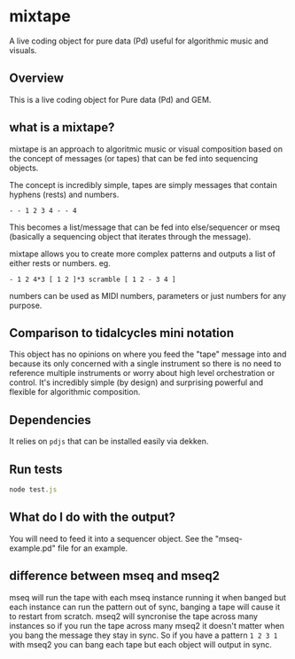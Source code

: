 # mixtape

A live coding object for pure data (Pd) useful for algorithmic music and visuals.

## Overview

This is a live coding object for Pure data (Pd) and GEM.

## what is a mixtape?

mixtape is an approach to algoritmic music or visual composition based on the concept of messages (or tapes) that can be fed into sequencing objects.

The concept is incredibly simple, tapes are simply messages that contain hyphens (rests) and numbers. 

```
- - 1 2 3 4 - - 4
```

This becomes a list/message that can be fed into else/sequencer or mseq (basically a sequencing object that iterates through the message).

mixtape allows you to create more complex patterns and outputs a list of either rests or numbers. eg.

```
- 1 2 4*3 [ 1 2 ]*3 scramble [ 1 2 - 3 4 ]  
```

numbers can be used as MIDI numbers, parameters or just numbers for any purpose.

## Comparison to tidalcycles mini notation

This object has no opinions on where you feed the "tape" message into and because its only concerned with a single instrument so there is no need to reference multiple instruments or worry about high level orchestration or control. It's incredibly simple (by design) and surprising powerful and flexible for algorithmic composition.

## Dependencies

It relies on `pdjs` that can be installed easily via dekken.

## Run tests

```js
node test.js
```

## What do I do with the output?

You will need to feed it into a sequencer object. See the "mseq-example.pd" file for an example.

## difference between mseq and mseq2

mseq will run the tape with each mseq instance running it when banged but each instance can run the pattern out of sync, banging a tape will cause it to restart from scratch. mseq2 will syncronise the tape across many instances so if you run the tape across many mseq2 it doesn't matter when you bang the message they stay in sync. So if you have a pattern `1 2 3 1` with mseq2 you can bang each tape but each object will output in sync.

